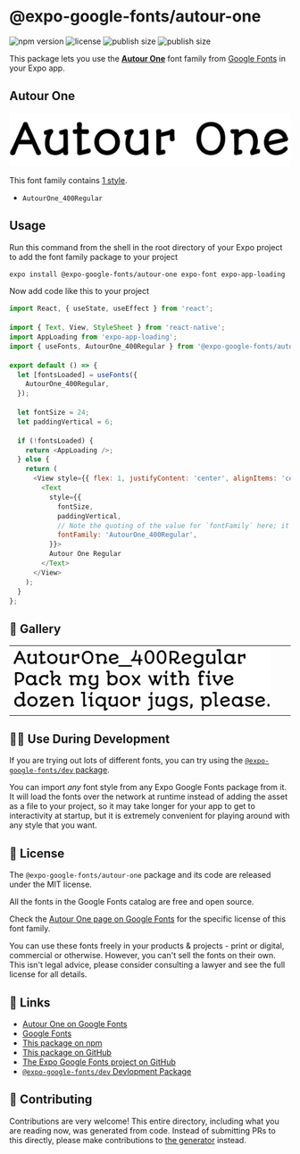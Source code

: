 # @expo-google-fonts/autour-one

![npm version](https://flat.badgen.net/npm/v/@expo-google-fonts/autour-one)
![license](https://flat.badgen.net/github/license/expo/google-fonts)
![publish size](https://flat.badgen.net/packagephobia/install/@expo-google-fonts/autour-one)
![publish size](https://flat.badgen.net/packagephobia/publish/@expo-google-fonts/autour-one)

This package lets you use the [**Autour One**](https://fonts.google.com/specimen/Autour+One) font family from [Google Fonts](https://fonts.google.com/) in your Expo app.

## Autour One

![Autour One](./font-family.png)

This font family contains [1 style](#-gallery).

- `AutourOne_400Regular`

## Usage

Run this command from the shell in the root directory of your Expo project to add the font family package to your project
```sh
expo install @expo-google-fonts/autour-one expo-font expo-app-loading
```

Now add code like this to your project
```js
import React, { useState, useEffect } from 'react';

import { Text, View, StyleSheet } from 'react-native';
import AppLoading from 'expo-app-loading';
import { useFonts, AutourOne_400Regular } from '@expo-google-fonts/autour-one';

export default () => {
  let [fontsLoaded] = useFonts({
    AutourOne_400Regular,
  });

  let fontSize = 24;
  let paddingVertical = 6;

  if (!fontsLoaded) {
    return <AppLoading />;
  } else {
    return (
      <View style={{ flex: 1, justifyContent: 'center', alignItems: 'center' }}>
        <Text
          style={{
            fontSize,
            paddingVertical,
            // Note the quoting of the value for `fontFamily` here; it expects a string!
            fontFamily: 'AutourOne_400Regular',
          }}>
          Autour One Regular
        </Text>
      </View>
    );
  }
};

```

## 🔡 Gallery


||||
|-|-|-|
|![AutourOne_400Regular](./AutourOne_400Regular.ttf.png)||||


## 👩‍💻 Use During Development

If you are trying out lots of different fonts, you can try using the [`@expo-google-fonts/dev` package](https://github.com/expo/google-fonts/tree/master/font-packages/dev#readme).

You can import *any* font style from any Expo Google Fonts package from it. It will load the fonts
over the network at runtime instead of adding the asset as a file to your project, so it may take longer
for your app to get to interactivity at startup, but it is extremely convenient
for playing around with any style that you want.

## 📖 License

The `@expo-google-fonts/autour-one` package and its code are released under the MIT license.

All the fonts in the Google Fonts catalog are free and open source.

Check the [Autour One page on Google Fonts](https://fonts.google.com/specimen/Autour+One) for the specific license of this font family.

You can use these fonts freely in your products & projects - print or digital, commercial or otherwise. However, you can't sell the fonts on their own. This isn't legal advice, please consider consulting a lawyer and see the full license for all details.

## 🔗 Links

- [Autour One on Google Fonts](https://fonts.google.com/specimen/Autour+One)
- [Google Fonts](https://fonts.google.com/)
- [This package on npm](https://www.npmjs.com/package/@expo-google-fonts/autour-one)
- [This package on GitHub](https://github.com/expo/google-fonts/tree/master/font-packages/autour-one)
- [The Expo Google Fonts project on GitHub](https://github.com/expo/google-fonts)
- [`@expo-google-fonts/dev` Devlopment Package](https://github.com/expo/google-fonts/tree/master/font-packages/dev)

## 🤝 Contributing

Contributions are very welcome! This entire directory, including what you are reading now, was generated from code. Instead of submitting PRs to this directly, please make contributions to [the generator](https://github.com/expo/google-fonts/tree/master/packages/generator) instead.
